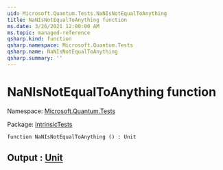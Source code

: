 ```yaml
---
uid: Microsoft.Quantum.Tests.NaNIsNotEqualToAnything
title: NaNIsNotEqualToAnything function
ms.date: 3/26/2021 12:00:00 AM
ms.topic: managed-reference
qsharp.kind: function
qsharp.namespace: Microsoft.Quantum.Tests
qsharp.name: NaNIsNotEqualToAnything
qsharp.summary: ''
---
```


# NaNIsNotEqualToAnything function

Namespace: [Microsoft.Quantum.Tests](xref:Microsoft.Quantum.Tests)

Package: [IntrinsicTests](https://nuget.org/packages/IntrinsicTests)




```qsharp
function NaNIsNotEqualToAnything () : Unit
```


## Output : [Unit](xref:microsoft.quantum.lang-ref.unit)

